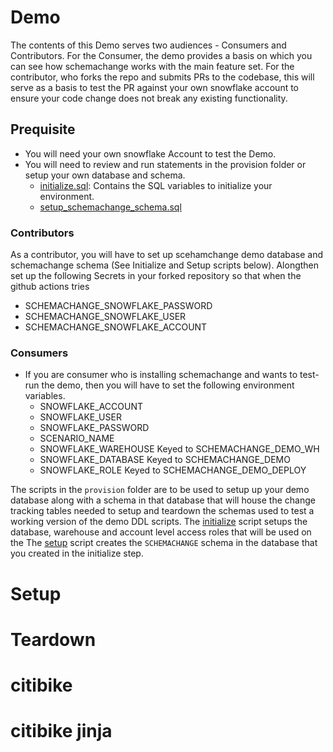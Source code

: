 # Demo

The contents of this Demo serves two audiences - Consumers and Contributors. For the Consumer, the demo provides a basis on which you can see how schemachange works with the main feature set. For the contributor, who forks the repo and submits PRs to the codebase, this will serve as a basis to test the PR against your own snowflake account to ensure your code change does not break any existing functionality.

## Prequisite

- You will need your own snowflake Account to test the Demo. 
- You will need to review and run statements in the provision folder or setup your own database and schema.
  - [initialize.sql](provision/initialize.sql): Contains the SQL variables to initialize your environment.
  - [setup_schemachange_schema.sql](provision/setup_schemachange_schema.sql)

### Contributors
As a contributor, you will have to set up scehamchange demo database and schemachange schema (See Initialize and Setup scripts below). Alongthen set up the following Secrets in your forked repository so that when the github actions tries 
- SCHEMACHANGE_SNOWFLAKE_PASSWORD
- SCHEMACHANGE_SNOWFLAKE_USER
- SCHEMACHANGE_SNOWFLAKE_ACCOUNT

### Consumers
- If you are consumer who is installing schemachange and wants to test-run the demo, then you will have to set the following environment variables.
    - SNOWFLAKE_ACCOUNT
    - SNOWFLAKE_USER
    - SNOWFLAKE_PASSWORD
    - SCENARIO_NAME
    - SNOWFLAKE_WAREHOUSE Keyed to SCHEMACHANGE_DEMO_WH
    - SNOWFLAKE_DATABASE Keyed to SCHEMACHANGE_DEMO
    - SNOWFLAKE_ROLE Keyed to SCHEMACHANGE_DEMO_DEPLOY
    
The scripts in the `provision` folder are to be used to setup up your demo database along with a schema in that database that will house the change tracking tables needed to setup and teardown the schemas used to test a working version of the demo DDL scripts.
The [initialize](provision/initialize.sql) script setups the database, warehouse and account level access roles that will be used on the 
The [setup](provision/setup_schemachange_schema.sql) script creates the `SCHEMACHANGE` schema in the database that you created in the initialize step.

# Setup


# Teardown

# 
# citibike

# citibike jinja